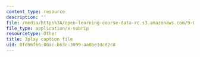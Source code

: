 ```yaml
---
content_type: resource
description: ''
file: /media/https%3A/open-learning-course-data-rc.s3.amazonaws.com/9-00sc-introduction-to-psychology-fall-2011/0fd96f6600acb63c3999aa0be1dcd2c8_Qw4SkvZ03cc.srt
file_type: application/x-subrip
resourcetype: Other
title: 3play caption file
uid: 0fd96f66-00ac-b63c-3999-aa0be1dcd2c8
---
```

